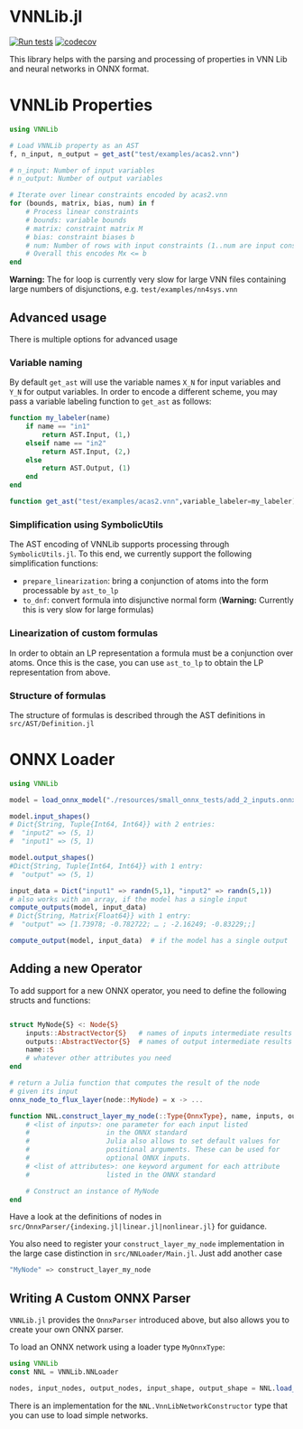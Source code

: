 # VNNLib.jl

[![Run tests](https://github.com/samysweb/VNNLib.jl/actions/workflows/ci.yml/badge.svg?branch=test)](https://github.com/samysweb/VNNLib.jl/actions/workflows/ci.yml)
[![codecov](https://codecov.io/github/samysweb/VNNLib.jl/branch/test/graph/badge.svg?token=G23F6Z1LH3)](https://codecov.io/github/samysweb/VNNLib.jl)

This library helps with the parsing and processing of properties in VNN Lib and neural networks in ONNX format.

# VNNLib Properties
```julia
using VNNLib

# Load VNNLib property as an AST
f, n_input, n_output = get_ast("test/examples/acas2.vnn")

# n_input: Number of input variables
# n_output: Number of output variables

# Iterate over linear constraints encoded by acas2.vnn
for (bounds, matrix, bias, num) in f
    # Process linear constraints
    # bounds: variable bounds
    # matrix: constraint matrix M
    # bias: constraint biases b
    # num: Number of rows with input constraints (1..num are input constraints, remaining constraints are mixed/output constraints)
    # Overall this encodes Mx <= b
end
```
**Warning:** The for loop is currently very slow for large VNN files containing large numbers of disjunctions, e.g. `test/examples/nn4sys.vnn`

## Advanced usage
There is multiple options for advanced usage

### Variable naming
By default `get_ast` will use the variable names `X_N` for input variables and `Y_N` for output variables.
In order to encode a different scheme, you may pass a variable labeling function to `get_ast` as follows:
```julia
function my_labeler(name)
    if name == "in1"
        return AST.Input, (1,)
    elseif name == "in2"
        return AST.Input, (2,)
    else
        return AST.Output, (1)
    end
end

function get_ast("test/examples/acas2.vnn",variable_labeler=my_labeler)
```

### Simplification using SymbolicUtils
The AST encoding of VNNLib supports processing through `SymbolicUtils.jl`.
To this end, we currently support the following simplification functions:
- `prepare_linearization`: bring a conjunction of atoms into the form processable by `ast_to_lp`
- `to_dnf`: convert formula into disjunctive normal form (**Warning:** Currently this is very slow for large formulas)

### Linearization of custom formulas
In order to obtain an LP representation a formula must be a conjunction over atoms.
Once this is the case, you can use `ast_to_lp` to obtain the LP representation from above.

### Structure of formulas
The structure of formulas is described through the AST definitions in `src/AST/Definition.jl`


# ONNX Loader


```Julia
using VNNLib

model = load_onnx_model("./resources/small_onnx_tests/add_2_inputs.onnx")

model.input_shapes()
# Dict{String, Tuple{Int64, Int64}} with 2 entries:
#  "input2" => (5, 1)
#  "input1" => (5, 1)

model.output_shapes()
#Dict{String, Tuple{Int64, Int64}} with 1 entry:
#  "output" => (5, 1)

input_data = Dict("input1" => randn(5,1), "input2" => randn(5,1))
# also works with an array, if the model has a single input
compute_outputs(model, input_data)  
# Dict{String, Matrix{Float64}} with 1 entry:
#  "output" => [1.73978; -0.782722; … ; -2.16249; -0.83229;;]

compute_output(model, input_data)  # if the model has a single output
```

## Adding a new Operator

To add support for a new ONNX operator, you need to define the following structs and functions:
```Julia

struct MyNode{S} <: Node{S}
    inputs::AbstractVector{S}   # names of inputs intermediate results
    outputs::AbstractVector{S}  # names of output intermediate results
    name::S
    # whatever other attributes you need
end

# return a Julia function that computes the result of the node
# given its input
onnx_node_to_flux_layer(node::MyNode) = x -> ...

function NNL.construct_layer_my_node(::Type{OnnxType}, name, inputs, outputs, <list of inputs>; <list of attributes>)
    # <list of inputs>: one parameter for each input listed 
    #                   in the ONNX standard
    #                   Julia also allows to set default values for
    #                   positional arguments. These can be used for
    #                   optional ONNX inputs.
    # <list of attributes>: one keyword argument for each attribute 
    #                   listed in the ONNX standard

    # Construct an instance of MyNode
end
```

Have a look at the definitions of nodes in `src/OnnxParser/{indexing.jl|linear.jl|nonlinear.jl}` for guidance.

You also need to register your `construct_layer_my_node` implementation in the large case distinction in `src/NNLoader/Main.jl`.
Just add another case
```Julia
"MyNode" => construct_layer_my_node
```



## Writing A Custom ONNX Parser

`VNNLib.jl` provides the `OnnxParser` introduced above, but also allows you to create your own ONNX parser.

To load an ONNX network using a loader type `MyOnnxType`:
```julia
using VNNLib
const NNL = VNNLib.NNLoader

nodes, input_nodes, output_nodes, input_shape, output_shape = NNL.load_network_dict(MyOnnxType, "path/to/model.onnx")
```

There is an implementation for the `NNL.VnnLibNetworkConstructor` type that you can use to load simple networks.
